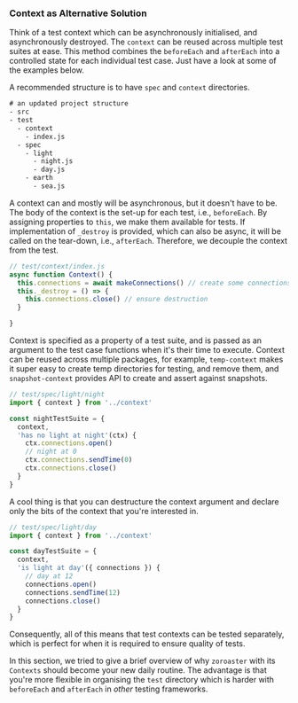 
### Context as Alternative Solution

Think of a test context which can be asynchronously initialised, and asynchronously destroyed. The `context` can be reused across multiple test suites at ease. This method combines the `beforeEach` and `afterEach` into a controlled state for each individual test case. Just have a look at some of the examples below.

A recommended structure is to have `spec` and `context` directories.

```fs
# an updated project structure
- src
- test
  - context
    - index.js
  - spec
    - light
      - night.js
      - day.js
    - earth
      - sea.js
```

A context can and mostly will be asynchronous, but it doesn't have to be. The body of the context is the set-up for each test, i.e., `beforeEach`. By assigning properties to `this`, we make them available for tests. If implementation of `_destroy` is provided, which can also be async, it will be called on the tear-down, i.e., `afterEach`. Therefore, we decouple the context from the test.

```js
// test/context/index.js
async function Context() {
  this.connections = await makeConnections() // create some connections
  this._destroy = () => {
    this.connections.close() // ensure destruction
  }

}
```

Context is specified as a property of a test suite, and is passed as an argument to the test case functions when it's their time to execute. Context can be reused across multiple packages, for example, `temp-context` makes it super easy to create temp directories for testing, and remove them, and `snapshot-context` provides API to create and assert against snapshots.

```js
// test/spec/light/night
import { context } from '../context'

const nightTestSuite = {
  context,
  'has no light at night'(ctx) {
    ctx.connections.open()
    // night at 0
    ctx.connections.sendTime(0)
    ctx.connections.close()
  }
}
```

A cool thing is that you can destructure the context argument and declare only the bits of the context that you're interested in.

```js
// test/spec/light/day
import { context } from '../context'

const dayTestSuite = {
  context,
  'is light at day'({ connections }) {
    // day at 12
    connections.open()
    connections.sendTime(12)
    connections.close()
  }
}
```

Consequently, all of this means that test contexts can be tested separately, which is perfect for when it is required to ensure quality of tests.

In this section, we tried to give a brief overview of why `zoroaster` with its `Contexts` should become your new daily routine. The advantage is that you're more flexible in organising the `test` directory which is harder with `beforeEach` and `afterEach` in _other_ testing frameworks.